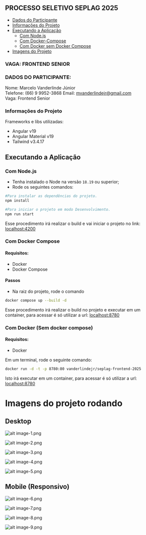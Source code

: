## PROCESSO SELETIVO SEPLAG 2025

- [Dados do Participante](#dados-do-participante)
- [Informações do Projeto](#informações-do-projeto)
- [Executando a Aplicação](#executando-a-aplicação)
  - [Com Node.js](#com-nodejs)
  - [Com Docker-Compose](#com-docker-compose)
  - [Com Docker sem Docker Compose](#com-docker-sem-docker-compose)
- [Imagens do Projeto](#imagens-do-projeto-rodando)

### VAGA: FRONTEND SENIOR

### DADOS DO PARTICIPANTE:

Nome: Marcelo Vanderlinde Júnior  
Telefone: (66) 9 9952-3868
Email: mvanderlindejr@gmail.com  
Vaga: Frontend Senior

### Informações do Projeto

Frameworks e libs utilizadas:

- Angular v19
- Angular Material v19
- Tailwind v3.4.17

## Executando a Aplicação

### Com Node.js

- Tenha instalado o Node na versão `18.19` ou superior;
- Rode os seguintes comandos:

```bash
#Para instalar as dependências do projeto.
npm install
```

```bash
#Para iniciar o projeto em modo Desenvolvimento.
npm run start
```
Esse procedimento irá realizar o build e vai iniciar o projeto no link:  [localhost:4200](http://localhost:4200)

### Com Docker Compose

#### Requisitos:

- Docker
- Docker Compose

#### Passos

- Na raiz do projeto, rode o comando

```bash
docker compose up --build -d
```

Esse procedimento irá realizar o build no projeto e executar em um container, para acessar é só utilizar a url: [localhost:8780](http://localhost:8780)



### Com Docker (Sem docker compose)

#### Requisitos:

- Docker

Em um terminal, rode o seguinte comando:

```bash
docker run -d -t -p 8780:80 vanderlindejr/seplag-frontend-2025
```

Isto irá executar em um container, para acessar é só utilizar a url: [localhost:8780](http://localhost:8780)

# Imagens do projeto rodando

## Desktop

![alt image-1.png](images-readme/image-1.png)

![alt image-2.png](images-readme/image-2.png)

![alt image-3.png](images-readme/image-3.png)

![alt image-4.png](images-readme/image-4.png)

![alt image-5.png](images-readme/image-5.png)

## Mobile (Responsivo)

![alt image-6.png](images-readme/image-6.png)

![alt image-7.png](images-readme/image-7.png)

![alt image-8.png](images-readme/image-8.png)

![alt image-9.png](images-readme/image-9.png)